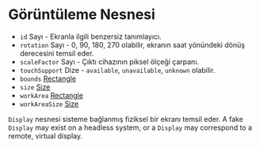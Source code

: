 # Görüntüleme Nesnesi

* `id` Sayı - Ekranla ilgili benzersiz tanımlayıcı.
* `rotation` Sayı - 0, 90, 180, 270 olabilir, ekranın saat yönündeki dönüş derecesini temsil eder.
* `scaleFactor` Sayı - Çıktı cihazının piksel ölçeği çarpanı.
* `touchSupport` Dize - `available`, `unavailable`, `unknown` olabilir.
* `bounds` [Rectangle](rectangle.md)
* `size` [Size](size.md)
* `workArea` [Rectangle](rectangle.md)
* `workAreaSize` [Size](size.md)

`Display` nesnesi sisteme bağlanmış fiziksel bir ekranı temsil eder. A fake `Display` may exist on a headless system, or a `Display` may correspond to a remote, virtual display.